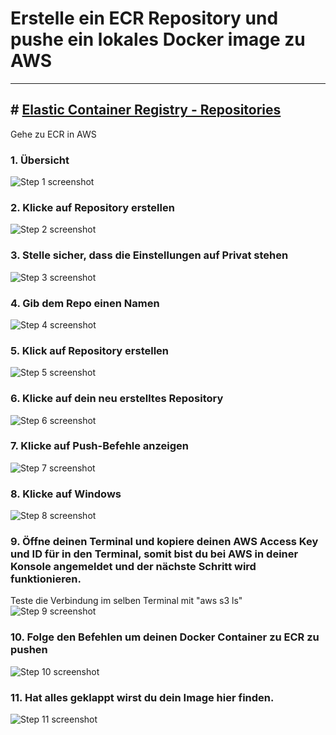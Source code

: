 # Erstelle ein ECR Repository und pushe ein lokales Docker image zu AWS
***

## # [Elastic Container Registry - Repositories](https://eu-central-1.console.aws.amazon.com/ecr/repositories?region=eu-central-1)
Gehe zu ECR in AWS


### 1. Übersicht
![Step 1 screenshot](https://images.tango.us/workflows/71f6d733-c94a-413b-8621-b1c7b93cfdef/steps/b91ca207-c2f6-4cc7-9b18-06769010f645/48d207e1-6ba8-40d8-b0f2-19a66e7489ef.png?crop=focalpoint&fit=crop&fp-x=0.5000&fp-y=0.5000&w=1200&border=2%2CF4F2F7&border-radius=8%2C8%2C8%2C8&border-radius-inner=8%2C8%2C8%2C8&blend-align=bottom&blend-mode=normal&blend-x=0&blend-w=1200&blend64=aHR0cHM6Ly9pbWFnZXMudGFuZ28udXMvc3RhdGljL21hZGUtd2l0aC10YW5nby13YXRlcm1hcmstdjIucG5n)


### 2. Klicke auf Repository erstellen
![Step 2 screenshot](https://images.tango.us/workflows/71f6d733-c94a-413b-8621-b1c7b93cfdef/steps/851f4fc4-7e1f-4d43-a117-45a563319f3c/95c17cfc-f621-40ec-a91e-f4548fe763ec.png?crop=focalpoint&fit=crop&fp-x=0.7837&fp-y=0.3593&fp-z=2.8551&w=1200&border=2%2CF4F2F7&border-radius=8%2C8%2C8%2C8&border-radius-inner=8%2C8%2C8%2C8&blend-align=bottom&blend-mode=normal&blend-x=0&blend-w=1200&blend64=aHR0cHM6Ly9pbWFnZXMudGFuZ28udXMvc3RhdGljL21hZGUtd2l0aC10YW5nby13YXRlcm1hcmstdjIucG5n&mark-x=329&mark-y=344&m64=aHR0cHM6Ly9pbWFnZXMudGFuZ28udXMvc3RhdGljL2JsYW5rLnBuZz9tYXNrPWNvcm5lcnMmYm9yZGVyPTYlMkNGRjc0NDImdz01NDImaD0xMTUmZml0PWNyb3AmY29ybmVyLXJhZGl1cz0xMA%3D%3D)


### 3. Stelle sicher, dass die Einstellungen auf Privat stehen
![Step 3 screenshot](https://images.tango.us/workflows/71f6d733-c94a-413b-8621-b1c7b93cfdef/steps/25a209cc-d4d2-45a1-842b-9474407c9963/d0450732-2582-4d03-a8a0-ff4c342a037a.png?crop=focalpoint&fit=crop&fp-x=0.3220&fp-y=0.4447&fp-z=1.2782&w=1200&border=2%2CF4F2F7&border-radius=8%2C8%2C8%2C8&border-radius-inner=8%2C8%2C8%2C8&blend-align=bottom&blend-mode=normal&blend-x=0&blend-w=1200&blend64=aHR0cHM6Ly9pbWFnZXMudGFuZ28udXMvc3RhdGljL21hZGUtd2l0aC10YW5nby13YXRlcm1hcmstdjIucG5n&mark-x=124&mark-y=343&m64=aHR0cHM6Ly9pbWFnZXMudGFuZ28udXMvc3RhdGljL2JsYW5rLnBuZz9tYXNrPWNvcm5lcnMmYm9yZGVyPTYlMkNGRjc0NDImdz03NDAmaD0xMTkmZml0PWNyb3AmY29ybmVyLXJhZGl1cz0xMA%3D%3D)


### 4. Gib dem Repo einen Namen
![Step 4 screenshot](https://images.tango.us/workflows/71f6d733-c94a-413b-8621-b1c7b93cfdef/steps/a519102a-685e-484f-a491-acf35c5089cc/339c8e8a-6961-459a-859b-66983b30a579.png?crop=focalpoint&fit=crop&fp-x=0.5337&fp-y=0.6005&fp-z=1.5959&w=1200&border=2%2CF4F2F7&border-radius=8%2C8%2C8%2C8&border-radius-inner=8%2C8%2C8%2C8&blend-align=bottom&blend-mode=normal&blend-x=0&blend-w=1200&blend64=aHR0cHM6Ly9pbWFnZXMudGFuZ28udXMvc3RhdGljL21hZGUtd2l0aC10YW5nby13YXRlcm1hcmstdjIucG5n&mark-x=287&mark-y=370&m64=aHR0cHM6Ly9pbWFnZXMudGFuZ28udXMvc3RhdGljL2JsYW5rLnBuZz9tYXNrPWNvcm5lcnMmYm9yZGVyPTYlMkNGRjc0NDImdz02MjUmaD02NCZmaXQ9Y3JvcCZjb3JuZXItcmFkaXVzPTEw)


### 5. Klick auf Repository erstellen
![Step 5 screenshot](https://images.tango.us/workflows/71f6d733-c94a-413b-8621-b1c7b93cfdef/steps/0ea347a2-1bf3-41ab-b4b2-cad175cfe59e/8edc67b4-eb1b-4789-ab1c-5ef5dc17a0c4.png?crop=focalpoint&fit=crop&fp-x=0.6650&fp-y=0.9158&fp-z=2.4146&w=1200&border=2%2CF4F2F7&border-radius=8%2C8%2C8%2C8&border-radius-inner=8%2C8%2C8%2C8&blend-align=bottom&blend-mode=normal&blend-x=0&blend-w=1200&blend64=aHR0cHM6Ly9pbWFnZXMudGFuZ28udXMvc3RhdGljL21hZGUtd2l0aC10YW5nby13YXRlcm1hcmstdjIucG5n&mark-x=371&mark-y=592&m64=aHR0cHM6Ly9pbWFnZXMudGFuZ28udXMvc3RhdGljL2JsYW5rLnBuZz9tYXNrPWNvcm5lcnMmYm9yZGVyPTYlMkNGRjc0NDImdz00NTkmaD05OCZmaXQ9Y3JvcCZjb3JuZXItcmFkaXVzPTEw)


### 6. Klicke auf dein neu erstelltes Repository
![Step 6 screenshot](https://images.tango.us/workflows/71f6d733-c94a-413b-8621-b1c7b93cfdef/steps/cb31175f-3cb3-454e-9da3-601d7f5383f8/0fd3f17b-fab7-4379-9e97-dddd4c28f8ad.png?crop=focalpoint&fit=crop&fp-x=0.3577&fp-y=0.8499&fp-z=2.7861&w=1200&border=2%2CF4F2F7&border-radius=8%2C8%2C8%2C8&border-radius-inner=8%2C8%2C8%2C8&blend-align=bottom&blend-mode=normal&blend-x=0&blend-w=1200&blend64=aHR0cHM6Ly9pbWFnZXMudGFuZ28udXMvc3RhdGljL21hZGUtd2l0aC10YW5nby13YXRlcm1hcmstdjIucG5n&mark-x=502&mark-y=433&m64=aHR0cHM6Ly9pbWFnZXMudGFuZ28udXMvc3RhdGljL2JsYW5rLnBuZz9tYXNrPWNvcm5lcnMmYm9yZGVyPTYlMkNGRjc0NDImdz0xOTcmaD03MCZmaXQ9Y3JvcCZjb3JuZXItcmFkaXVzPTEw)


### 7. Klicke auf Push-Befehle anzeigen
![Step 7 screenshot](https://images.tango.us/workflows/71f6d733-c94a-413b-8621-b1c7b93cfdef/steps/7f0a036e-63b4-4f5e-a0c5-57475feeeefa/7e460371-c3cd-4997-98a6-7dc6f404c597.png?crop=focalpoint&fit=crop&fp-x=0.7786&fp-y=0.1922&fp-z=2.8551&w=1200&border=2%2CF4F2F7&border-radius=8%2C8%2C8%2C8&border-radius-inner=8%2C8%2C8%2C8&blend-align=bottom&blend-mode=normal&blend-x=0&blend-w=1200&blend64=aHR0cHM6Ly9pbWFnZXMudGFuZ28udXMvc3RhdGljL21hZGUtd2l0aC10YW5nby13YXRlcm1hcmstdjIucG5n&mark-x=303&mark-y=344&m64=aHR0cHM6Ly9pbWFnZXMudGFuZ28udXMvc3RhdGljL2JsYW5rLnBuZz9tYXNrPWNvcm5lcnMmYm9yZGVyPTYlMkNGRjc0NDImdz01OTQmaD0xMTUmZml0PWNyb3AmY29ybmVyLXJhZGl1cz0xMA%3D%3D)


### 8. Klicke auf Windows
![Step 8 screenshot](https://images.tango.us/workflows/71f6d733-c94a-413b-8621-b1c7b93cfdef/steps/76e14639-3604-4592-ac6f-3b114e6871fa/899d9c3d-6bd7-4a52-a759-5cae6f8d5765.png?crop=focalpoint&fit=crop&fp-x=0.3245&fp-y=0.1539&fp-z=2.5526&w=1200&border=2%2CF4F2F7&border-radius=8%2C8%2C8%2C8&border-radius-inner=8%2C8%2C8%2C8&blend-align=bottom&blend-mode=normal&blend-x=0&blend-w=1200&blend64=aHR0cHM6Ly9pbWFnZXMudGFuZ28udXMvc3RhdGljL21hZGUtd2l0aC10YW5nby13YXRlcm1hcmstdjIucG5n&mark-x=459&mark-y=235&m64=aHR0cHM6Ly9pbWFnZXMudGFuZ28udXMvc3RhdGljL2JsYW5rLnBuZz9tYXNrPWNvcm5lcnMmYm9yZGVyPTYlMkNGRjc0NDImdz0yODEmaD0xNjImZml0PWNyb3AmY29ybmVyLXJhZGl1cz0xMA%3D%3D)


### 9. Öffne deinen Terminal und kopiere deinen AWS Access Key und ID für in den Terminal, somit bist du bei AWS in deiner Konsole angemeldet und der nächste Schritt wird funktionieren.
Teste die Verbindung im selben Terminal mit "aws s3 ls"
![Step 9 screenshot](https://images.tango.us/workflows/71f6d733-c94a-413b-8621-b1c7b93cfdef/steps/8d83b87a-d4ae-4880-935f-f0b2e828de3e/044f4978-aa05-4a46-b465-8339e58944a2.png?crop=focalpoint&fit=crop&fp-x=0.5000&fp-y=0.5000&w=1200&border=2%2CF4F2F7&border-radius=8%2C8%2C8%2C8&border-radius-inner=8%2C8%2C8%2C8&blend-align=bottom&blend-mode=normal&blend-x=0&blend-w=1200&blend64=aHR0cHM6Ly9pbWFnZXMudGFuZ28udXMvc3RhdGljL21hZGUtd2l0aC10YW5nby13YXRlcm1hcmstdjIucG5n)


### 10. Folge den Befehlen um deinen Docker Container zu ECR zu pushen
![Step 10 screenshot](https://images.tango.us/workflows/71f6d733-c94a-413b-8621-b1c7b93cfdef/steps/fa46be8c-f458-4025-a276-730a09b7c8ef/26ffc51a-67bc-4aab-829d-36b8bc3446bf.png?crop=focalpoint&fit=crop&fp-x=0.5000&fp-y=0.5389&fp-z=1.2024&w=1200&border=2%2CF4F2F7&border-radius=8%2C8%2C8%2C8&border-radius-inner=8%2C8%2C8%2C8&blend-align=bottom&blend-mode=normal&blend-x=0&blend-w=1200&blend64=aHR0cHM6Ly9pbWFnZXMudGFuZ28udXMvc3RhdGljL21hZGUtd2l0aC10YW5nby13YXRlcm1hcmstdjIucG5n&mark-x=121&mark-y=77&m64=aHR0cHM6Ly9pbWFnZXMudGFuZ28udXMvc3RhdGljL2JsYW5rLnBuZz9tYXNrPWNvcm5lcnMmYm9yZGVyPTYlMkNGRjc0NDImdz05NTcmaD02NTEmZml0PWNyb3AmY29ybmVyLXJhZGl1cz0xMA%3D%3D)


### 11. Hat alles geklappt wirst du dein Image hier finden.
![Step 11 screenshot](https://images.tango.us/workflows/71f6d733-c94a-413b-8621-b1c7b93cfdef/steps/c24a1e7c-de3e-4124-980c-fdab867203f5/66c85993-0569-4cda-8d9f-0e51f7d33871.png?crop=focalpoint&fit=crop&fp-x=0.5000&fp-y=0.5000&w=1200&border=2%2CF4F2F7&border-radius=8%2C8%2C8%2C8&border-radius-inner=8%2C8%2C8%2C8&blend-align=bottom&blend-mode=normal&blend-x=0&blend-w=1200&blend64=aHR0cHM6Ly9pbWFnZXMudGFuZ28udXMvc3RhdGljL21hZGUtd2l0aC10YW5nby13YXRlcm1hcmstdjIucG5n)

<br/>

